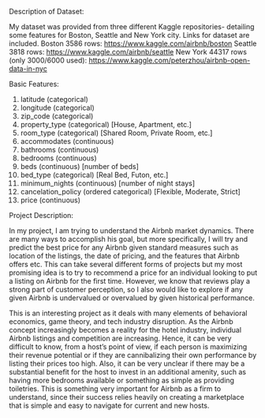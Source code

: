 Description of Dataset:

My dataset was provided from three different Kaggle repositories- detailing some features for Boston, Seattle and New York city. Links for dataset are included.
Boston 3586 rows: https://www.kaggle.com/airbnb/boston
Seattle 3818 rows: https://www.kaggle.com/airbnb/seattle
New York 44317 rows (only 3000/6000 used): https://www.kaggle.com/peterzhou/airbnb-open-data-in-nyc

Basic Features:

1. latitude (categorical)
2. longitude (categorical)
3. zip_code (categorical)
4. property_type (categorical) [House, Apartment, etc.]
5. room_type (categorical) [Shared Room, Private Room, etc.]
6. accommodates (continuous)
7. bathrooms (continuous)
8. bedrooms (continuous)
9. beds (continuous) [number of beds]
10. bed_type (categorical) [Real Bed, Futon, etc.]
11. minimum_nights (continuous) [number of night stays]
12. cancelation_policy (ordered categorical) [Flexible, Moderate, Strict]
13. price (continuous)

Project Description:

In my project, I am trying to understand the Airbnb market dynamics. There are many ways to accomplish his goal, but more specifically, I will try and predict the best price for any Airbnb given standard measures such as location of the listings, the date of pricing, and the features that Airbnb offers etc. This can take several different forms of projects but my most promising idea is to try to recommend a price for an individual looking to put a listing on Airbnb for the first time. However, we know that reviews play a strong part of customer perception, so I also would like to explore if any given Airbnb is undervalued or overvalued by given historical performance.

This is an interesting project as it deals with many elements of behavioral economics, game theory, and tech industry disruption. As the Airbnb concept increasingly becomes a reality for the hotel industry, individual Airbnb listings and competition are increasing. Hence, it can be very difficult to know, from a host’s point of view, if each person is maximizing their revenue potential or if they are cannibalizing their own performance by listing their prices too high. Also, it can be very unclear if there may be a substantial benefit for the host to invest in an additional amenity, such as having more bedrooms available or something as simple as providing toiletries. This is something very important for Airbnb as a firm to understand, since their success relies heavily on creating a marketplace that is simple and easy to navigate for current and new hosts.
